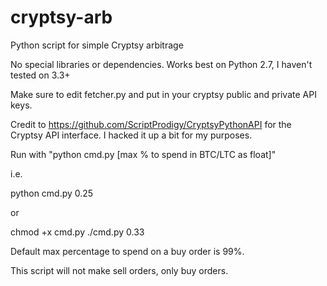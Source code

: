 cryptsy-arb
===========

Python script for simple Cryptsy arbitrage

No special libraries or dependencies. Works best on Python 2.7, I haven't tested on 3.3+

Make sure to edit fetcher.py and put in your cryptsy public and private API keys.

Credit to https://github.com/ScriptProdigy/CryptsyPythonAPI for the Cryptsy API interface. I hacked it up a bit for my purposes.

Run with "python cmd.py [max % to spend in BTC/LTC as float]"

i.e.

python cmd.py 0.25

or

chmod +x cmd.py
./cmd.py 0.33

Default max percentage to spend on a buy order is 99%.

This script will not make sell orders, only buy orders.
